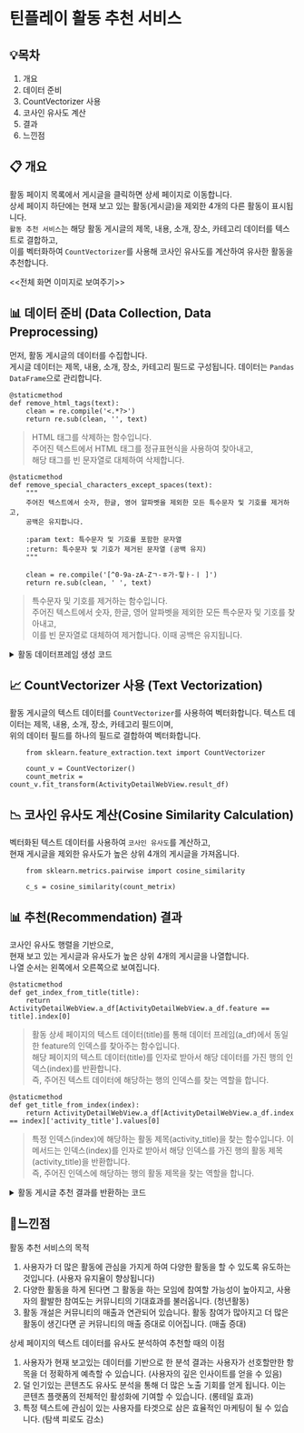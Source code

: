 # **틴플레이 활동 추천 서비스**

## **💡목차**

1. 개요
2. 데이터 준비
3. CountVectorizer 사용
4. 코사인 유사도 계산
5. 결과
6. 느낀점

## **📋 개요**

활동 페이지 목록에서 게시글을 클릭하면 상세 페이지로 이동합니다.  
상세 페이지 하단에는 현재 보고 있는 활동(게시글)을 제외한 4개의 다른 활동이 표시됩니다.  
`활동 추천 서비스`는 해당 활동 게시글의 제목, 내용, 소개, 장소, 카테고리 데이터를 텍스트로 결합하고,  
이를 벡터화하여 `CountVectorizer`를 사용해 코사인 유사도를 계산하여 유사한 활동을 추천합니다.

<<전체 화면 이미지로 보여주기>>

<!-- <img src='./images/전체 화면.png'> -->

## **📊 데이터 준비 (Data Collection, Data Preprocessing)**

먼저, 활동 게시글의 데이터를 수집합니다.  
게시글 데이터는 제목, 내용, 소개, 장소, 카테고리 필드로 구성됩니다.
데이터는 `Pandas DataFrame`으로 관리합니다.

    @staticmethod
    def remove_html_tags(text):
        clean = re.compile('<.*?>')
        return re.sub(clean, '', text)

> HTML 태그를 삭제하는 함수입니다.  
> 주어진 텍스트에서 HTML 태그를 정규표현식을 사용하여 찾아내고,  
> 해당 태그를 빈 문자열로 대체하여 삭제합니다.

    @staticmethod
    def remove_special_characters_except_spaces(text):
        """
        주어진 텍스트에서 숫자, 한글, 영어 알파벳을 제외한 모든 특수문자 및 기호를 제거하고,
        공백은 유지합니다.

        :param text: 특수문자 및 기호를 포함한 문자열
        :return: 특수문자 및 기호가 제거된 문자열 (공백 유지)
        """

        clean = re.compile('[^0-9a-zA-Zㄱ-ㅎ가-힣ㅏ-ㅣ ]')
        return re.sub(clean, ' ', text)

> 특수문자 및 기호를 제거하는 함수입니다.  
> 주어진 텍스트에서 숫자, 한글, 영어 알파벳을 제외한 모든 특수문자 및 기호를 찾아내고,  
> 이를 빈 문자열로 대체하여 제거합니다. 이때 공백은 유지됩니다.

<details>
  <summary>활동 데이터프레임 생성 코드</summary>

        # 활동 테이블에서 필요한 필드를 가져옵니다.
        activities = Activity.enabled_objects.annotate(
                category_name=F('category__category_name')
        ).values(
                'activity_title',
                'activity_content',
                'activity_intro',
                'activity_address_location',
                'id',
                'category_name'
        )

        # activity_data 리스트에 필요한 필드 값을 추가합니다.
        activity_data = []
        for activity in activities:
                activity_data.append(
                (
                        activity['activity_title'],
                        activity['activity_content'],
                        activity['activity_intro'],
                        activity['activity_address_location'],
                        activity['category_name'],
                        activity['id']
                )
                )

        # a_df 에 데이터 프레임을 생성합니다.
        a_df = pd.DataFrame(activity_data, columns=['activity_title', 'activity_content', 'activity_intro', 'activity_address_location', 'category_name', 'id'])

        a_df.activity_content = a_df.activity_content.apply(remove_html_tags)

        a_df.activity_content = a_df.activity_content.apply(lambda x: x.replace("\"", ""))

        a_df['feature'] = a_df['activity_title'] + ' ' + a_df['activity_content'] + ' ' + a_df['activity_intro'] + ' ' + a_df['activity_address_location'] + ' ' + a_df['category_name']

        a_df.feature = a_df.feature.apply(remove_special_characters_except_spaces)

        result_df = a_df.feature

</details>

## **📈 CountVectorizer 사용 (Text Vectorization)**

활동 게시글의 텍스트 데이터를 `CountVectorizer`를 사용하여 벡터화합니다.
텍스트 데이터는 제목, 내용, 소개, 장소, 카테고리 필드이며,  
위의 데이터 필드를 하나의 필드로 결합하여 벡터화합니다.

        from sklearn.feature_extraction.text import CountVectorizer

        count_v = CountVectorizer()
        count_metrix = count_v.fit_transform(ActivityDetailWebView.result_df)

<!-- <details>
  <summary>CountVectorizer</summary>
        from sklearn.feature_extraction.text import CountVectorizer

        count_v = CountVectorizer()
        count_metrix = count_v.fit_transform(ActivityDetailWebView.result_df)

</details> -->

## **📉 코사인 유사도 계산(Cosine Similarity Calculation)**

벡터화된 텍스트 데이터를 사용하여 `코사인 유사도`를 계산하고,  
현재 게시글을 제외한 유사도가 높은 상위 4개의 게시글을 가져옵니다.

        from sklearn.metrics.pairwise import cosine_similarity

        c_s = cosine_similarity(count_metrix)

<!-- <details>
  <summary>코사인 유사도 계산하기</summary>

        from sklearn.metrics.pairwise import cosine_similarity

        c_s = cosine_similarity(count_metrix)

</details> -->

## **📊 추천(Recommendation) 결과**

코사인 유사도 행렬을 기반으로,  
현재 보고 있는 게시글과 유사도가 높은 상위 4개의 게시글을 나열합니다.  
나열 순서는 왼쪽에서 오른쪽으로 보여집니다.

    @staticmethod
    def get_index_from_title(title):
        return ActivityDetailWebView.a_df[ActivityDetailWebView.a_df.feature == title].index[0]

> 활동 상세 페이지의 텍스트 데이터(title)를 통해 데이터 프레임(a_df)에서 동일한 feature의 인덱스를 찾아주는 함수입니다.  
> 해당 페이지의 텍스트 데이터(title)를 인자로 받아서 해당 데이터를 가진 행의 인덱스(index)를 반환합니다.  
> 즉, 주어진 텍스트 데이터에 해당하는 행의 인덱스를 찾는 역할을 합니다.

    @staticmethod
    def get_title_from_index(index):
        return ActivityDetailWebView.a_df[ActivityDetailWebView.a_df.index == index]['activity_title'].values[0]

> 특정 인덱스(index)에 해당하는 활동 제목(activity_title)을 찾는 함수입니다.
> 이 메서드는 인덱스(index)를 인자로 받아서 해당 인덱스를 가진 행의 활동 제목(activity_title)을 반환합니다.  
> 즉, 주어진 인덱스에 해당하는 행의 활동 제목을 찾는 역할을 합니다.

<details>
  <summary>활동 게시글 추천 결과를 반환하는 코드</summary>
  
        # 특정 활동의 상세 정보를 가져옵니다.
        detail_title = activity.activity_title
        detail_content = activity.activity_content
        detail_intro = activity.activity_intro
        detail_category = category.category_name
        detail_address = activity.activity_address_location

        # HTML 태그를 제거하고 텍스트 데이터를 결합합니다.
        remove_result = (
        self.remove_html_tags(detail_title) + ' ' +
        self.remove_html_tags(detail_content) + ' ' +
        self.remove_html_tags(detail_intro) + ' ' +
        self.remove_html_tags(detail_address) + ' ' +
        self.remove_html_tags(detail_category)
        )

        # 특수 문자를 제거합니다.
        similar_title = self.remove_special_characters_except_spaces(remove_result)

        # 제목을 기반으로 인덱스를 가져옵니다.
        similar_index = self.get_index_from_title(similar_title)

        # 코사인 유사도를 계산하여 유사한 활동을 정렬합니다.
        similar_activity_result = sorted(list(enumerate(cosine_sim[similar_index])), key=lambda x: x[1], reverse=True)

        all_activities = []  # 모든 활동을 저장할 리스트

        # 유사한 상위 4개의 활동을 리스트에 추가합니다.
        for similar_activity in similar_activity_result[1:5]:
        similar_activity_list = self.get_title_from_index(similar_activity[0])
        activity_items = similar_activity_list.splitlines()
        all_activities.extend(activity_items)

        # 추천 활동 목록에 표시할 활동들을 가져옵니다. 이때 현재 보고 있는 활동은 제외합니다.
        recommended_activities = list(
        Activity.enabled_objects.filter(activity_title__in=all_activities).exclude(id=activity_id)[:4]
        )

        # 관련이 높은 순서대로 다시 정렬합니다.
        recommended_activities = sorted(recommended_activities, key=lambda x: all_activities.index(x.activity_title))

</details>

<!-- <img src='./images/화면 하단.png'> -->

## **📌느낀점**

활동 추천 서비스의 목적

1. 사용자가 더 많은 활동에 관심을 가지게 하여 다양한 활동을 할 수 있도록 유도하는 것입니다. (사용자 유지율이 향상됩니다)
2. 다양한 활동을 하게 된다면 그 활동을 하는 모임에 참여할 가능성이 높아지고, 사용자의 활발한 참여도는 커뮤니티의 기대효과를 불러옵니다. (청년활동)
3. 활동 개설은 커뮤니티의 매출과 연관되어 있습니다. 활동 참여가 많아지고 더 많은 활동이 생긴다면 곧 커뮤니티의 매출 증대로 이어집니다. (매출 증대)

상세 페이지의 텍스트 데이터를 유사도 분석하여 추천할 때의 이점

1. 사용자가 현재 보고있는 데이터를 기반으로 한 분석 결과는 사용자가 선호할만한 항목을 더 정확하게 예측할 수 있습니다. (사용자의 깊은 인사이트를 얻을 수 있음)
2. 덜 인기있는 콘텐츠도 유사도 분석을 통해 더 많은 노출 기회를 얻게 됩니다. 이는 콘텐츠 플랫폼의 전체적인 활성화에 기여할 수 있습니다. (롱테일 효과)
3. 특정 텍스트에 관심이 있는 사용자를 타겟으로 삼은 효율적인 마케팅이 될 수 있습니다. (탐색 피로도 감소)
